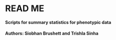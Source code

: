 
# READ ME
#### Scripts for summary statistics for  phenotypic data
#### Authors: Siobhan Brushett and Trishla Sinha 


